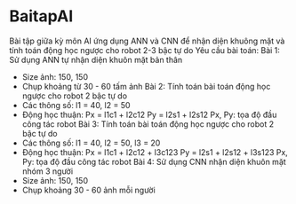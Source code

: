 # BaitapAI
Bài tập giữa kỳ môn AI ứng dụng ANN và CNN để nhận diện khuông mặt và tính toán động học ngược cho robot 2-3 bậc tự do
Yêu cầu bài toán:
Bài 1: Sử dụng ANN tự nhận diện khuôn mặt bản thân
  - Size ảnh: 150, 150
  - Chụp khoảng từ 30 - 60 tấm ảnh
Bài 2: Tính toán bài toán động học ngược cho robot 2 bậc tự do
  - Các thông số: l1 = 40, l2 = 50
  - Động học thuận: Px = l1c1 + l2c12
                    Py = l2s1 + l2s12
    Px, Py: tọa độ đầu công tác robot
Bài 3: Tính toán bài toán động học ngược cho robot 2 bậc tự do
  - Các thông số: l1 = 40, l2 = 50, l3 = 20
  - Động học thuận: Px = l1c1 + l2c12 + l3c123
                    Py = l2s1 + l2s12 + l3s123
    Px, Py: tọa độ đầu công tác robot
Bài 4: Sử dụng CNN nhận diện khuôn mặt nhóm 3 người
  - Size ảnh: 150, 150
  - Chụp khoảng 30 - 60 ảnh mỗi người
                    
